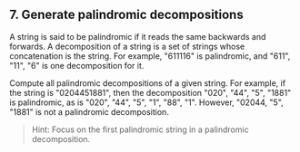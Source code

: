 ## 7. Generate palindromic decompositions

A string is said to be palindromic if it reads the same backwards and forwards. A decomposition of a string is a set of strings whose concatenation is the string. For example, "611116" is palindromic, and "611", "11", "6" is one decomposition for it.

Compute all palindromic decompositions of a given string. For example, if the string is "0204451881", then the decomposition "020", "44", "5", "1881" is palindromic, as is "020", "44", "5", "1", "88", "1". However, "02044, "5", "1881" is not a palindromic decomposition.

> Hint: Focus on the first palindromic string in a palindromic decomposition.
